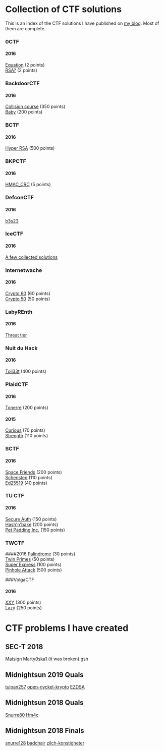 # Collection of CTF solutions

This is an index of the CTF solutions I have published on [my blog](https://www.grocid.net). Most of them are complete.

### 0CTF

#### 2016

[Equation](https://grocid.net/2016/03/14/0ctf-equation/) (2 points)<br>
[RSA?](https://grocid.net/2016/03/14/0ctf-rsa-writeup/) (2 points)

### BackdoorCTF

#### 2016

[Collision course](https://grocid.net/2016/06/05/backdoorctf16-collision-course/) (350 points)<br>
[Baby](https://grocid.net/2016/06/05/backdoorctf16-baby/) (200 points)

### BCTF

#### 2016

[Hyper RSA](https://grocid.net/2016/03/24/bctf-hyper-rsa-partial-write-up/) (500 points)

### BKPCTF

#### 2016

[HMAC_CRC](https://grocid.net/2016/03/06/bkpctf16-hmac_crc/) (5 points)

### DefconCTF

#### 2016

[b3s23](https://grocid.net/2016/05/22/defcon-ctf-b3s23-partial/)

### IceCTF

#### 2016

[A few collected solutions](/IceCTF/2016/README.md)

### Internetwache

#### 2016

[Crypto 60](https://grocid.net/2016/02/22/internetwache-crypto-60/) (60 points)<br>
[Crypto 50](https://grocid.net/2016/02/22/internetwache-crypto-50/) (50 points)

### LabyREnth

#### 2016

[Threat tier](/LabyREnth/README.md)

### Nuit du Hack

#### 2016

[Toil33t](https://grocid.net/2016/04/03/nuit-du-hack-toil33t-aes-ecb-challenge/) (400 points)

### PlaidCTF

#### 2016

[Tonerre](https://grocid.net/2016/04/17/plaidctf-tonnerre/) (200 points)

#### 2015

[Curious](https://grocid.net/2015/04/20/plaidctf-2015-curious/) (70 points)<br>
[Strength](https://grocid.net/2015/04/20/plaidctf-2015-strength/) (110 points)

### SCTF

#### 2016

[Space Friends](https://grocid.net/2016/04/15/sctf-space-friends/) (200 points)<br>
[Schensted](https://grocid.net/2016/04/15/sctf16-schensted/) (110 points)<br>
[Ed25519](https://grocid.net/2016/04/14/sctf-ed25519/) (40 points)

### TU CTF

#### 2016

[Secure Auth](https://grocid.net/2016/05/15/tu-ctf-secure-auth/) (150 points)<br>
[Hash'n'bake](https://grocid.net/2016/05/15/tu-ctf-hashnbake/) (200 points)<br>
[Pet Padding Inc.](https://grocid.net/2016/05/15/tu-ctf-pet-padding-inc/) (150 points)

### TWCTF

####2016
[Palindrome](TWCTF/2016#palindrome-30-p) (30 points)<br>
[Twin Primes](TWCTF/2016#twin-primes-50-p) (50 points)<br>
[Super Express](TWCTF/2016#super-express-100-p) (100 points)<br>
[Pinhole Attack](TWCTF/2016#pinhole-attack-500-p) (500 points)

###VolgaCTF

#### 2016

[XXY](https://grocid.net/2016/03/27/volgactf-xxy/) (300 points)<br>
[Lazy](https://grocid.net/2016/03/27/volgactf-lazy/) (250 points)


# CTF problems I have created

## SEC-T 2018
[Matsign](https://ctftime.org/task/6661)
[Marty0ska1](https://ctftime.org/task/6628) (it was broken)
[gsh](https://ctftime.org/task/6619)

## Midnightsun 2019 Quals

[tulpan257](https://ctftime.org/task/8074)
[open-gyckel-krypto](https://ctftime.org/task/8073)
[EZDSA](https://ctftime.org/task/8065)

## Midnightsun 2018 Quals
[Snurre80](https://github.com/midnight-sun-ctf/challenges2018/tree/master/qualifiers/snurre80)
[Hm4c](https://github.com/midnight-sun-ctf/challenges2018/tree/master/qualifiers/hm4c)

## Midnightsun 2018 Finals
[snurre128](https://github.com/midnight-sun-ctf/challenges2018/tree/master/finals/snurre128)
[badchair](https://github.com/midnight-sun-ctf/challenges2018/tree/master/finals/badchair)
[zilch-konstigheter](https://github.com/midnight-sun-ctf/challenges2018/tree/master/finals/zilch-konstigheter)